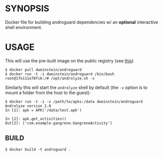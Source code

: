# SYNOPSIS

Docker file for building androguard dependencies w/ an **optional** interactive shell environment.


# USAGE

This will use the pre-built image on the public registry (see [this](https://registry.hub.docker.com/u/dweinstein/androguard/))

```shell
$ docker pull dweinstein/androguard
$ docker run -t -i dweinstein/androguard /bin/bash
root@1fe111e78fc6:/# /opt/androlyze.sh -s
```

Similarly this will start the `androlyze` shell by default (the `-v` option is
to mount a folder from the host to the guest):

```shell
$ docker run -t -i -v /path/to/apks:/data dweinstein/androguard
Androlyze version 2.0
In [1]: apk = APK('/data/test.apk')

In [2]: apk.get_activities()
Out[2]: ['com.example.gangrene.GangreneActivity']
```


## BUILD

```shell
$ docker build -t androguard .
```

